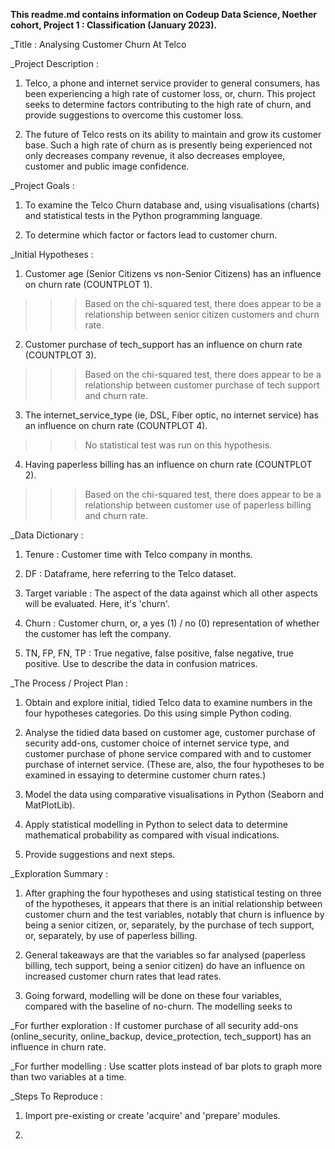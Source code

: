 **This readme.md contains information on Codeup Data Science, Noether cohort, Project 1 : Classification (January 2023).**

_Title : 
Analysing Customer Churn At Telco



_Project Description :
1. Telco, a phone and internet service provider to general consumers, has been experiencing a high rate of customer loss, or, churn. This project seeks to determine factors contributing to the high rate of churn, and provide suggestions to overcome this customer loss.

2. The future of Telco rests on its ability to maintain and grow its customer base. Such a high rate of churn as is presently being experienced not only decreases company revenue, it also decreases employee, customer and public image confidence.




_Project Goals :
1. To examine the Telco Churn database and, using visualisations (charts) and statistical tests in the Python programming language.

2. To determine which factor or factors lead to customer churn.




_Initial Hypotheses : 
1. Customer age (Senior Citizens vs non-Senior Citizens) has an influence on churn rate (COUNTPLOT 1).
>>> Based on the chi-squared test, there does appear to be a relationship between senior citizen customers and churn rate.

2. Customer purchase of tech_support has an influence on churn rate (COUNTPLOT 3).
>>>  Based on the chi-squared test, there does appear to be a relationship between customer purchase of tech support and churn rate.

3. The internet_service_type (ie, DSL, Fiber optic, no internet service) has an influence on churn rate (COUNTPLOT 4).
>>> No statistical test was run on this hypothesis.

4. Having paperless billing has an influence on churn rate (COUNTPLOT 2).
>>>  Based on the chi-squared test, there does appear to be a relationship between customer use of paperless billing and churn rate.




_Data Dictionary :
1. Tenure : Customer time with Telco company in months.

2. DF : Dataframe, here referring to the Telco dataset.

3. Target variable : The aspect of the data against which all other aspects will be evaluated. Here, it's 'churn'.

4. Churn : Customer churn, or, a yes (1) / no (0) representation of whether the customer has left the company.

5. TN, FP, FN, TP : True negative, false positive, false negative, true positive. Use to describe the data in confusion matrices.



_The Process / Project Plan :
1. Obtain and explore initial, tidied Telco data to examine numbers in the four hypotheses categories. Do this using simple Python coding.

2. Analyse the tidied data based on customer age, customer purchase of security add-ons, customer choice of internet service type, and customer purchase of phone service compared with and to customer purchase of internet service. (These are, also, the four hypotheses to be examined in essaying to determine customer churn rates.)

3. Model the data using comparative visualisations in Python (Seaborn and MatPlotLib).

4. Apply statistical modelling in Python to select data to determine mathematical probability as compared with visual indications.

5. Provide suggestions and next steps.



_Exploration Summary :
1. After graphing the four hypotheses and using statistical testing on three of the hypotheses, it appears that there is an initial relationship between customer churn and the test variables, notably that churn is influence by being a senior citizen, or, separately, by the purchase of tech support, or, separately, by use of paperless billing.

2. General takeaways are that the variables so far analysed (paperless billing, tech support, being a senior citizen) do have an influence on increased customer churn rates that lead rates.

3. Going forward, modelling will be done on these four variables, compared with the baseline of no-churn. The modelling seeks to 



_For further exploration : If customer purchase of all security add-ons (online_security, online_backup, device_protection, tech_support) has an influence in churn rate.

_For further modelling : Use scatter plots instead of bar plots to graph more than two variables at a time.



_Steps To Reproduce :
1. Import pre-existing or create 'acquire' and 'prepare' modules.

2. 